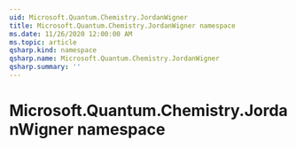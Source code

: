 ```yaml
---
uid: Microsoft.Quantum.Chemistry.JordanWigner
title: Microsoft.Quantum.Chemistry.JordanWigner namespace
ms.date: 11/26/2020 12:00:00 AM
ms.topic: article
qsharp.kind: namespace
qsharp.name: Microsoft.Quantum.Chemistry.JordanWigner
qsharp.summary: ''
---
```


# Microsoft.Quantum.Chemistry.JordanWigner namespace



